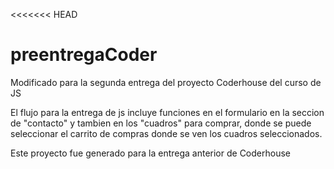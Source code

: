 <<<<<<< HEAD
# preentregaCoder
Modificado para la segunda entrega del proyecto Coderhouse del curso de JS

El flujo para la entrega de js incluye funciones en el formulario en la seccion de "contacto" y tambien en los "cuadros" para comprar, donde se puede seleccionar el carrito de compras donde se ven los cuadros seleccionados.

Este proyecto fue generado para la entrega anterior de Coderhouse
